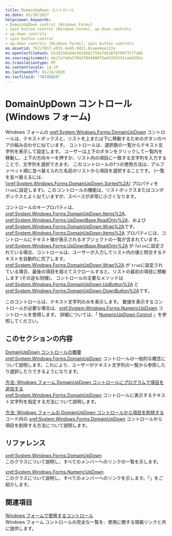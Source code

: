 ```yaml
---
title: DomainUpDown コントロール
ms.date: 03/30/2017
helpviewer_keywords:
- DomainUpDown control [Windows Forms]
- spin button control [Windows Forms], up-down controls
- up-down controls
- spin button control
- up-down controls [Windows Forms], spin button controls
ms.assetid: fb7cf017-e931-4a95-9d21-8caee4ee122a
ms.openlocfilehash: b538350a84e341d6b2759a7db28f8799f3777a86
ms.sourcegitcommit: de17a7a0a37042f0d4406f5ae5393531caeb25ba
ms.translationtype: MT
ms.contentlocale: ja-JP
ms.lasthandoff: 01/24/2020
ms.locfileid: "76745829"
---
```

# <a name="domainupdown-control-windows-forms"></a>DomainUpDown コントロール (Windows フォーム)
Windows フォームの <xref:System.Windows.Forms.DomainUpDown> コントロールは、テキストボックスと、リストを上または下に移動するためのボタンのペアの組み合わせに似ています。 コントロールは、選択肢の一覧からテキスト文字列を表示して設定します。 ユーザーは上下のボタンをクリックして一覧内を移動し、上下の方向キーを押すか、リスト内の項目に一致する文字列を入力することで、文字列を選択できます。 このコントロールの1つの使用方法は、アルファベット順に並べ替えられた名前のリストから項目を選択することです。 (一覧を並べ替えるには、[<xref:System.Windows.Forms.DomainUpDown.Sorted%2A>] プロパティを `true`に設定します)。このコントロールの機能は、リストボックスまたはコンボボックスとよく似ていますが、スペースが非常に小さくなります。  
  
 コントロールのキープロパティは、<xref:System.Windows.Forms.DomainUpDown.Items%2A>、<xref:System.Windows.Forms.UpDownBase.ReadOnly%2A>、および <xref:System.Windows.Forms.DomainUpDown.Wrap%2A>です。 <xref:System.Windows.Forms.DomainUpDown.Items%2A> プロパティには、コントロールにテキスト値が表示されるオブジェクトの一覧が含まれています。 <xref:System.Windows.Forms.UpDownBase.ReadOnly%2A> が `false`に設定されている場合、コントロールは、ユーザーが入力してリスト内の値と照合するテキストを自動的に完了します。 <xref:System.Windows.Forms.DomainUpDown.Wrap%2A> が `true`に設定されている場合、最後の項目を超えてスクロールすると、リストの最初の項目に移動します (その逆も同様)。 コントロールの主要なメソッドは <xref:System.Windows.Forms.DomainUpDown.UpButton%2A> と <xref:System.Windows.Forms.DomainUpDown.DownButton%2A>です。  
  
 このコントロールは、テキスト文字列のみを表示します。 数値を表示するコントロールが必要な場合は、<xref:System.Windows.Forms.NumericUpDown> コントロールを使用します。 詳細については、「 [NumericUpDown Control](numericupdown-control-windows-forms.md) 」を参照してください。  
  
## <a name="in-this-section"></a>このセクションの内容  
 [DomainUpDown コントロールの概要](domainupdown-control-overview-windows-forms.md)  
 <xref:System.Windows.Forms.DomainUpDown> コントロールの一般的な概念について説明します。これにより、ユーザーがテキスト文字列の一覧から参照したり選択したりできるようになります。  
  
 [方法: Windows フォーム DomainUpDown コントロールにプログラムで項目を追加する](how-to-add-items-to-windows-forms-domainupdown-controls-programmatically.md)  
 <xref:System.Windows.Forms.DomainUpDown> コントロールに表示するテキスト文字列を指定する方法について説明します。  
  
 [方法: Windows フォームの DomainUpDown コントロールから項目を削除する](how-to-remove-items-from-windows-forms-domainupdown-controls.md)  
 コード内の <xref:System.Windows.Forms.DomainUpDown> コントロールから項目を削除する方法について説明します。  
  
## <a name="reference"></a>リファレンス  
 <xref:System.Windows.Forms.DomainUpDown>  
 このクラスについて説明し、すべてのメンバーへのリンクの一覧を示します。  
  
 <xref:System.Windows.Forms.NumericUpDown>  
 このクラスについて説明し、すべてのメンバーへのリンクを示します。「」をご紹介します。  
  
## <a name="related-sections"></a>関連項目  
 [Windows フォームで使用するコントロール](controls-to-use-on-windows-forms.md)  
 Windows フォーム コントロールの完全な一覧を、使用に関する情報リンクと共に提供します。
